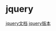 <!--
 * @Descripttion: 
 * @version: 
 * @Author: matias tang
 * @Date: 2020-09-23 12:57:11
 * @LastEditors: matias tang
 * @LastEditTime: 2020-09-23 12:57:56
-->
# jquery

[jquery文档](https://api.jquery.com/on/)
[jquery版本](https://www.jq22.com/jquery-info122)